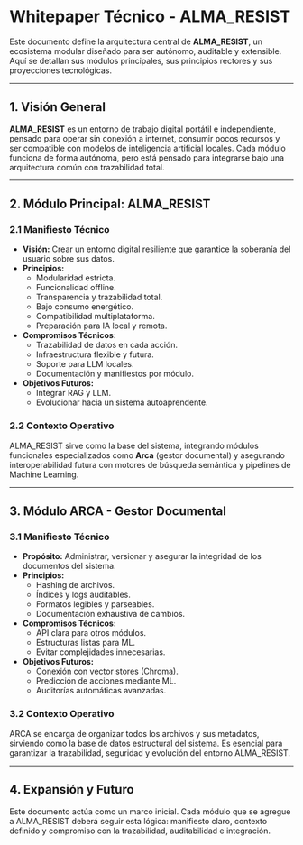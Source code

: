 
# Whitepaper Técnico - ALMA_RESIST

Este documento define la arquitectura central de **ALMA_RESIST**, un ecosistema modular diseñado para ser autónomo, auditable y extensible. Aquí se detallan sus módulos principales, sus principios rectores y sus proyecciones tecnológicas.

---

## 1. Visión General

**ALMA_RESIST** es un entorno de trabajo digital portátil e independiente, pensado para operar sin conexión a internet, consumir pocos recursos y ser compatible con modelos de inteligencia artificial locales. Cada módulo funciona de forma autónoma, pero está pensado para integrarse bajo una arquitectura común con trazabilidad total.

---

## 2. Módulo Principal: ALMA_RESIST

### 2.1 Manifiesto Técnico

- **Visión:** Crear un entorno digital resiliente que garantice la soberanía del usuario sobre sus datos.
- **Principios:**
  - Modularidad estricta.
  - Funcionalidad offline.
  - Transparencia y trazabilidad total.
  - Bajo consumo energético.
  - Compatibilidad multiplataforma.
  - Preparación para IA local y remota.
- **Compromisos Técnicos:**
  - Trazabilidad de datos en cada acción.
  - Infraestructura flexible y futura.
  - Soporte para LLM locales.
  - Documentación y manifiestos por módulo.
- **Objetivos Futuros:**
  - Integrar RAG y LLM.
  - Evolucionar hacia un sistema autoaprendente.

### 2.2 Contexto Operativo

ALMA_RESIST sirve como la base del sistema, integrando módulos funcionales especializados como **Arca** (gestor documental) y asegurando interoperabilidad futura con motores de búsqueda semántica y pipelines de Machine Learning.

---

## 3. Módulo ARCA - Gestor Documental

### 3.1 Manifiesto Técnico

- **Propósito:** Administrar, versionar y asegurar la integridad de los documentos del sistema.
- **Principios:**
  - Hashing de archivos.
  - Índices y logs auditables.
  - Formatos legibles y parseables.
  - Documentación exhaustiva de cambios.
- **Compromisos Técnicos:**
  - API clara para otros módulos.
  - Estructuras listas para ML.
  - Evitar complejidades innecesarias.
- **Objetivos Futuros:**
  - Conexión con vector stores (Chroma).
  - Predicción de acciones mediante ML.
  - Auditorías automáticas avanzadas.

### 3.2 Contexto Operativo

ARCA se encarga de organizar todos los archivos y sus metadatos, sirviendo como la base de datos estructural del sistema. Es esencial para garantizar la trazabilidad, seguridad y evolución del entorno ALMA_RESIST.

---

## 4. Expansión y Futuro

Este documento actúa como un marco inicial. Cada módulo que se agregue a ALMA_RESIST deberá seguir esta lógica: manifiesto claro, contexto definido y compromiso con la trazabilidad, auditabilidad e integración.

